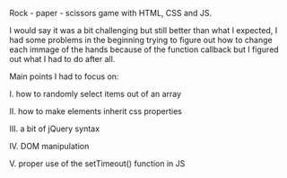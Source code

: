 Rock - paper - scissors game with HTML, CSS and JS.

I would say it was a bit challenging but still better than what I expected, I had some problems in the beginning trying to figure out how to change each immage of the
hands because of the function callback but I figured out what I had to do after all.

Main points I had to focus on:

I.   how to randomly select items out of an array

II.  how to make elements inherit css properties

III. a bit of jQuery syntax

IV.  DOM manipulation

V.  proper use of the setTimeout() function in JS
